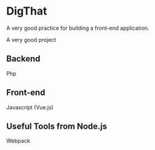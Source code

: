 # DigThat

A very good practice for building a front-end application.

A very good project 

## Backend

Php

## Front-end

Javascript (Vue.js)

## Useful Tools from Node.js

Webpack